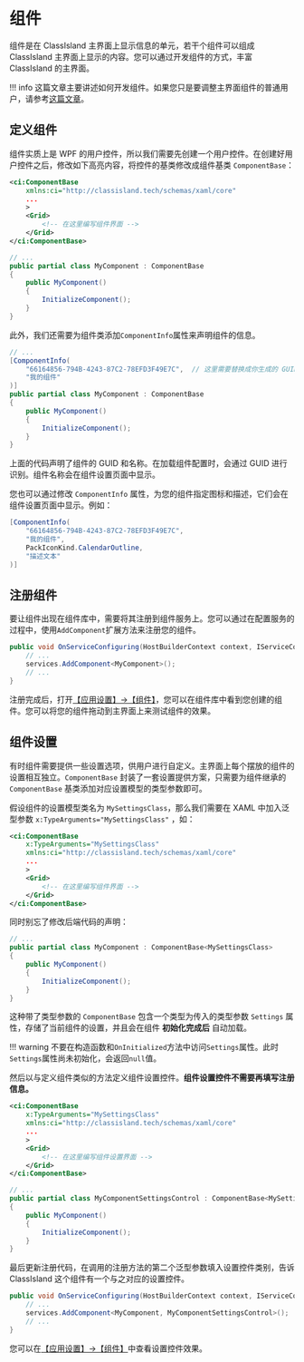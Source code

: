# 组件

组件是在 ClassIsland 主界面上显示信息的单元，若干个组件可以组成 ClassIsland 主界面上显示的内容。您可以通过开发组件的方式，丰富 ClassIsland 的主界面。

!!! info
    这篇文章主要讲述如何开发组件。如果您只是要调整主界面组件的普通用户，请参考[这篇文章](../app/basic.md#组件)。

## 定义组件

组件实质上是 WPF 的用户控件，所以我们需要先创建一个用户控件。在创建好用户控件之后，修改如下高亮内容，将控件的基类修改成组件基类 `ComponentBase`：

``` xml title="MyComponent.xaml" hl_lines="1-2 8"
<ci:ComponentBase 
    xmlns:ci="http://classisland.tech/schemas/xaml/core"
    ...
    >
    <Grid>
        <!-- 在这里编写组件界面 -->
    </Grid>
</ci:ComponentBase>
```

``` cs title="MyComponent.xaml.cs" hl_lines="2"
// ...
public partial class MyComponent : ComponentBase
{
    public MyComponent()
    {
        InitializeComponent();
    }
}
```

此外，我们还需要为组件类添加`ComponentInfo`属性来声明组件的信息。

``` cs title="MyComponent.xaml.cs" hl_lines="2-5"
// ...
[ComponentInfo(
    "66164856-794B-4243-87C2-78EFD3F49E7C",  // 这里需要替换成你生成的 GUID
    "我的组件"
)]
public partial class MyComponent : ComponentBase
{
    public MyComponent()
    {
        InitializeComponent();
    }
}
```

上面的代码声明了组件的 GUID 和名称。在加载组件配置时，会通过 GUID 进行识别。组件名称会在组件设置页面中显示。

您也可以通过修改 `ComponentInfo` 属性，为您的组件指定图标和描述，它们会在组件设置页面中显示。例如：

``` csharp hl_lines="4-5"
[ComponentInfo(
    "66164856-794B-4243-87C2-78EFD3F49E7C",
    "我的组件",
    PackIconKind.CalendarOutline,
    "描述文本"
)]
```

## 注册组件

要让组件出现在组件库中，需要将其注册到组件服务上。您可以通过在配置服务的过程中，使用`AddComponent`扩展方法来注册您的组件。

```cs hl_lines="3"
public void OnServiceConfiguring(HostBuilderContext context, IServiceCollection services) {
    // ...
    services.AddComponent<MyComponent>();
    // ...
}
```

注册完成后，打开[【应用设置】->【组件】](classisland://app/settings/components)，您可以在组件库中看到您创建的组件。您可以将您的组件拖动到主界面上来测试组件的效果。

## 组件设置

有时组件需要提供一些设置选项，供用户进行自定义。主界面上每个摆放的组件的设置相互独立。`ComponentBase` 封装了一套设置提供方案，只需要为组件继承的 `ComponentBase` 基类添加对应设置模型的类型参数即可。

假设组件的设置模型类名为 `MySettingsClass`，那么我们需要在 XAML 中加入泛型参数 `x:TypeArguments="MySettingsClass"` ，如：

``` xml title="MyComponent.xaml" hl_lines="2"
<ci:ComponentBase 
    x:TypeArguments="MySettingsClass"
    xmlns:ci="http://classisland.tech/schemas/xaml/core"
    ...
    >
    <Grid>
        <!-- 在这里编写组件界面 -->
    </Grid>
</ci:ComponentBase>
```

同时别忘了修改后端代码的声明：

``` cs title="MyComponent.xaml.cs" hl_lines="2"
// ...
public partial class MyComponent : ComponentBase<MySettingsClass>
{
    public MyComponent()
    {
        InitializeComponent();
    }
}
```

这种带了类型参数的 `ComponentBase` 包含一个类型为传入的类型参数 `Settings` 属性，存储了当前组件的设置，并且会在组件 __初始化完成后__ 自动加载。

!!! warning
    不要在构造函数和`OnInitialized`方法中访问`Settings`属性。此时`Settings`属性尚未初始化，会返回`null`值。

然后以与定义组件类似的方法定义组件设置控件。**组件设置控件不需要再填写注册信息。**

``` xml title="MyComponentSettingsControl.xaml" hl_lines="2"
<ci:ComponentBase 
    x:TypeArguments="MySettingsClass"
    xmlns:ci="http://classisland.tech/schemas/xaml/core"
    ...
    >
    <Grid>
        <!-- 在这里编写组件设置界面 -->
    </Grid>
</ci:ComponentBase>
```

``` cs title="MyComponentSettingsControl.xaml.cs" hl_lines="2"
// ...
public partial class MyComponentSettingsControl : ComponentBase<MySettingsClass>
{
    public MyComponent()
    {
        InitializeComponent();
    }
}
```

最后更新注册代码，在调用的注册方法的第二个泛型参数填入设置控件类别，告诉 ClassIsland 这个组件有一个与之对应的设置控件。

```cs hl_lines="3"
public void OnServiceConfiguring(HostBuilderContext context, IServiceCollection services) {
    // ...
    services.AddComponent<MyComponent, MyComponentSettingsControl>();
    // ...
}
```

您可以在[【应用设置】->【组件】](classisland://app/settings/components)中查看设置控件效果。
